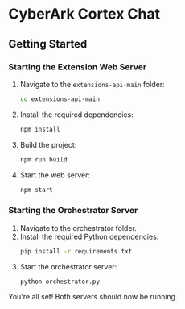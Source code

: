 # CyberArk Cortex Chat

## Getting Started

### Starting the Extension Web Server
1. Navigate to the `extensions-api-main` folder:
    ```bash
    cd extensions-api-main
    ```
2. Install the required dependencies:
    ```bash
    npm install
    ```
3. Build the project:
    ```bash
    npm run build
    ```
4. Start the web server:
    ```bash
    npm start
    ```

### Starting the Orchestrator Server
1. Navigate to the orchestrator folder.
2. Install the required Python dependencies:
    ```bash
    pip install -r requirements.txt
    ```
3. Start the orchestrator server:
    ```bash
    python orchestrator.py
    ```

You're all set! Both servers should now be running.

